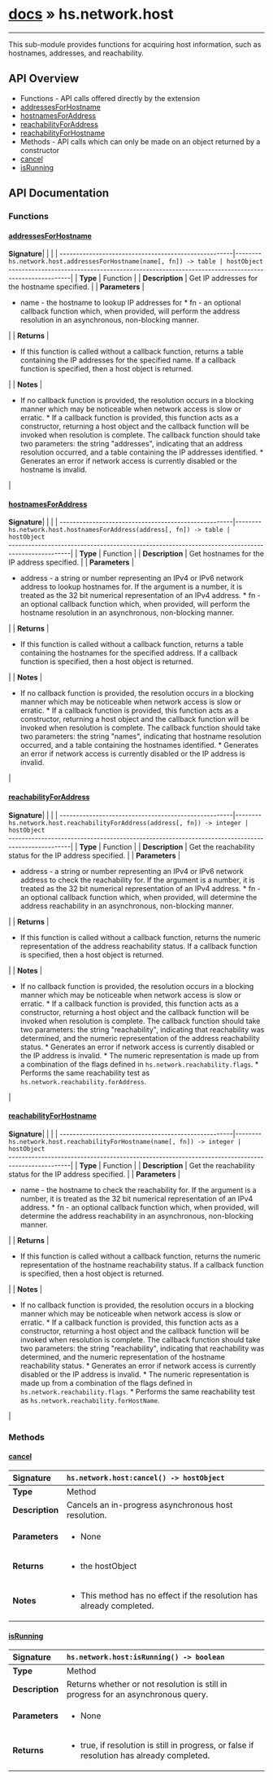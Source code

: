 # [docs](index.md) » hs.network.host
---

This sub-module provides functions for acquiring host information, such as hostnames, addresses, and reachability.

## API Overview
* Functions - API calls offered directly by the extension
 * [addressesForHostname](#addressesforhostname)
 * [hostnamesForAddress](#hostnamesforaddress)
 * [reachabilityForAddress](#reachabilityforaddress)
 * [reachabilityForHostname](#reachabilityforhostname)
* Methods - API calls which can only be made on an object returned by a constructor
 * [cancel](#cancel)
 * [isRunning](#isrunning)

## API Documentation

### Functions

#### [addressesForHostname](#addressesforhostname)
| <span style="float: left;">**Signature**</span> | <span style="float: left;">`hs.network.host.addressesForHostname(name[, fn]) -> table | hostObject` </span>                                                          |
| -----------------------------------------------------|---------------------------------------------------------------------------------------------------------|
| **Type**                                             | Function |
| **Description**                                      | Get IP addresses for the hostname specified. |
| **Parameters**                                       | <ul><li>name - the hostname to lookup IP addresses for * fn   - an optional callback function which, when provided, will perform the address resolution in an asynchronous, non-blocking manner.</li></ul> |
| **Returns**                                          | <ul><li>If this function is called without a callback function, returns a table containing the IP addresses for the specified name.  If a callback function is specified, then a host object is returned.</li></ul> |
| **Notes**                                            | <ul><li>If no callback function is provided, the resolution occurs in a blocking manner which may be noticeable when network access is slow or erratic. * If a callback function is provided, this function acts as a constructor, returning a host object and the callback function will be invoked when resolution is complete.  The callback function should take two parameters: the string "addresses", indicating that an address resolution occurred, and a table containing the IP addresses identified. * Generates an error if network access is currently disabled or the hostname is invalid.</li></ul> |

#### [hostnamesForAddress](#hostnamesforaddress)
| <span style="float: left;">**Signature**</span> | <span style="float: left;">`hs.network.host.hostnamesForAddress(address[, fn]) -> table | hostObject` </span>                                                          |
| -----------------------------------------------------|---------------------------------------------------------------------------------------------------------|
| **Type**                                             | Function |
| **Description**                                      | Get hostnames for the IP address specified. |
| **Parameters**                                       | <ul><li>address - a string or number representing an IPv4 or IPv6 network address to lookup hostnames for.  If the argument is a number, it is treated as the 32 bit numerical representation of an IPv4 address. * fn      - an optional callback function which, when provided, will perform the hostname resolution in an asynchronous, non-blocking manner.</li></ul> |
| **Returns**                                          | <ul><li>If this function is called without a callback function, returns a table containing the hostnames for the specified address.  If a callback function is specified, then a host object is returned.</li></ul> |
| **Notes**                                            | <ul><li>If no callback function is provided, the resolution occurs in a blocking manner which may be noticeable when network access is slow or erratic. * If a callback function is provided, this function acts as a constructor, returning a host object and the callback function will be invoked when resolution is complete.  The callback function should take two parameters: the string "names", indicating that hostname resolution occurred, and a table containing the hostnames identified. * Generates an error if network access is currently disabled or the IP address is invalid.</li></ul> |

#### [reachabilityForAddress](#reachabilityforaddress)
| <span style="float: left;">**Signature**</span> | <span style="float: left;">`hs.network.host.reachabilityForAddress(address[, fn]) -> integer | hostObject` </span>                                                          |
| -----------------------------------------------------|---------------------------------------------------------------------------------------------------------|
| **Type**                                             | Function |
| **Description**                                      | Get the reachability status for the IP address specified. |
| **Parameters**                                       | <ul><li>address - a string or number representing an IPv4 or IPv6 network address to check the reachability for.  If the argument is a number, it is treated as the 32 bit numerical representation of an IPv4 address. * fn      - an optional callback function which, when provided, will determine the address reachability in an asynchronous, non-blocking manner.</li></ul> |
| **Returns**                                          | <ul><li>If this function is called without a callback function, returns the numeric representation of the address reachability status.  If a callback function is specified, then a host object is returned.</li></ul> |
| **Notes**                                            | <ul><li>If no callback function is provided, the resolution occurs in a blocking manner which may be noticeable when network access is slow or erratic. * If a callback function is provided, this function acts as a constructor, returning a host object and the callback function will be invoked when resolution is complete.  The callback function should take two parameters: the string "reachability", indicating that reachability was determined, and the numeric representation of the address reachability status. * Generates an error if network access is currently disabled or the IP address is invalid. * The numeric representation is made up from a combination of the flags defined in <code>hs.network.reachability.flags</code>. * Performs the same reachability test as <code>hs.network.reachability.forAddress</code>.</li></ul> |

#### [reachabilityForHostname](#reachabilityforhostname)
| <span style="float: left;">**Signature**</span> | <span style="float: left;">`hs.network.host.reachabilityForHostname(name[, fn]) -> integer | hostObject` </span>                                                          |
| -----------------------------------------------------|---------------------------------------------------------------------------------------------------------|
| **Type**                                             | Function |
| **Description**                                      | Get the reachability status for the IP address specified. |
| **Parameters**                                       | <ul><li>name - the hostname to check the reachability for.  If the argument is a number, it is treated as the 32 bit numerical representation of an IPv4 address. * fn   - an optional callback function which, when provided, will determine the address reachability in an asynchronous, non-blocking manner.</li></ul> |
| **Returns**                                          | <ul><li>If this function is called without a callback function, returns the numeric representation of the hostname reachability status.  If a callback function is specified, then a host object is returned.</li></ul> |
| **Notes**                                            | <ul><li>If no callback function is provided, the resolution occurs in a blocking manner which may be noticeable when network access is slow or erratic. * If a callback function is provided, this function acts as a constructor, returning a host object and the callback function will be invoked when resolution is complete.  The callback function should take two parameters: the string "reachability", indicating that reachability was determined, and the numeric representation of the hostname reachability status. * Generates an error if network access is currently disabled or the IP address is invalid. * The numeric representation is made up from a combination of the flags defined in <code>hs.network.reachability.flags</code>. * Performs the same reachability test as <code>hs.network.reachability.forHostName</code>.</li></ul> |

### Methods

#### [cancel](#cancel)
| <span style="float: left;">**Signature**</span> | <span style="float: left;">`hs.network.host:cancel() -> hostObject` </span>                                                          |
| -----------------------------------------------------|---------------------------------------------------------------------------------------------------------|
| **Type**                                             | Method |
| **Description**                                      | Cancels an in-progress asynchronous host resolution. |
| **Parameters**                                       | <ul><li>None</li></ul> |
| **Returns**                                          | <ul><li>the hostObject</li></ul> |
| **Notes**                                            | <ul><li>This method has no effect if the resolution has already completed.</li></ul> |

#### [isRunning](#isrunning)
| <span style="float: left;">**Signature**</span> | <span style="float: left;">`hs.network.host:isRunning() -> boolean` </span>                                                          |
| -----------------------------------------------------|---------------------------------------------------------------------------------------------------------|
| **Type**                                             | Method |
| **Description**                                      | Returns whether or not resolution is still in progress for an asynchronous query. |
| **Parameters**                                       | <ul><li>None</li></ul> |
| **Returns**                                          | <ul><li>true, if resolution is still in progress, or false if resolution has already completed.</li></ul> |

